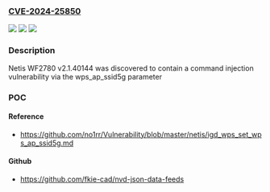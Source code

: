 ### [CVE-2024-25850](https://cve.mitre.org/cgi-bin/cvename.cgi?name=CVE-2024-25850)
![](https://img.shields.io/static/v1?label=Product&message=n%2Fa&color=blue)
![](https://img.shields.io/static/v1?label=Version&message=n%2Fa&color=blue)
![](https://img.shields.io/static/v1?label=Vulnerability&message=n%2Fa&color=brighgreen)

### Description

Netis WF2780 v2.1.40144 was discovered to contain a command injection vulnerability via the wps_ap_ssid5g parameter

### POC

#### Reference
- https://github.com/no1rr/Vulnerability/blob/master/netis/igd_wps_set_wps_ap_ssid5g.md

#### Github
- https://github.com/fkie-cad/nvd-json-data-feeds

